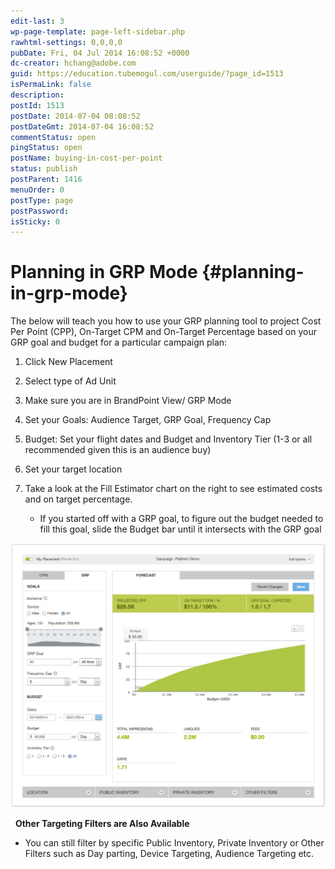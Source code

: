 ```yaml
---
edit-last: 3
wp-page-template: page-left-sidebar.php
rawhtml-settings: 0,0,0,0
pubDate: Fri, 04 Jul 2014 16:08:52 +0000
dc-creator: hchang@adobe.com
guid: https://education.tubemogul.com/userguide/?page_id=1513
isPermaLink: false
description: 
postId: 1513
postDate: 2014-07-04 08:08:52
postDateGmt: 2014-07-04 16:08:52
commentStatus: open
pingStatus: open
postName: buying-in-cost-per-point
status: publish
postParent: 1416
menuOrder: 0
postType: page
postPassword: 
isSticky: 0
---
```


# Planning in GRP Mode {#planning-in-grp-mode}

The below will teach you how to use your GRP planning tool to project Cost Per Point (CPP), On-Target CPM and On-Target Percentage based on your GRP goal and budget for a particular campaign plan:

1. Click New Placement
1. Select type of Ad Unit
1. Make sure you are in BrandPoint View/ GRP Mode
1. Set your Goals: Audience Target, GRP Goal, Frequency Cap
1. Budget: Set your flight dates and Budget and Inventory Tier (1-3 or all recommended given this is an audience buy)
1. Set your target location
1. Take a look at the Fill Estimator chart on the right to see estimated costs and on target percentage.

    * If you started off with a GRP goal, to figure out the budget needed to fill this goal, slide the Budget bar until it intersects with the GRP goal

[ ![grp mode](assets/grp-mode.jpeg)](assets/grp-mode.jpeg)

&nbsp;
**Other Targeting Filters are Also Available**

* You can still filter by specific Public Inventory, Private Inventory or Other Filters such as Day parting, Device Targeting, Audience Targeting etc.

&nbsp;
&nbsp; 